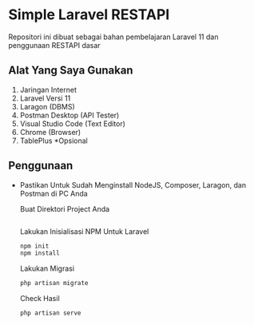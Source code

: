 # Simple Laravel RESTAPI

Repositori ini dibuat sebagai bahan pembelajaran Laravel 11 dan penggunaan RESTAPI dasar

## Alat Yang Saya Gunakan

1. Jaringan Internet
2. Laravel Versi 11
3. Laragon (DBMS)
4. Postman Desktop (API Tester)
5. Visual Studio Code (Text Editor)
6. Chrome (Browser)
7. TablePlus \*Opsional

## Penggunaan

-   Pastikan Untuk Sudah Menginstall NodeJS, Composer, Laragon, dan Postman di PC Anda

    Buat Direktori Project Anda

    ```bash
    
    ```

    Lakukan Inisialisasi NPM Untuk Laravel

    ```bash
    npm init
    npm install
    ```

    Lakukan Migrasi

    ```bash
    php artisan migrate
    ```

    Check Hasil

    ```bash
    php artisan serve
    ```
